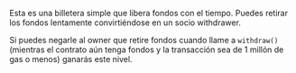Esta es una billetera simple que libera fondos con el tiempo. Puedes retirar los fondos
lentamente convirtiéndose en un socio withdrawer.

Si puedes negarle al owner que retire fondos cuando llame a `withdraw()`
(mientras el contrato aún tenga fondos y la transacción sea de 1 millón de gas o menos) ganarás este nivel.
